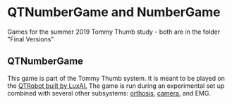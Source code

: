 # QTNumberGame and NumberGame
Games for the summer 2019 Tommy Thumb study - both are in the folder "Final Versions"

## QTNumberGame
This game is part of the Tommy Thumb system. It is meant to be played on the [QTRobot built by LuxAI.](http://wiki.ros.org/Robots/qtrobot) The game is run during an experimental set up combined with several other subsystems: [orthosis](https://github.com/jonreal/openWearable/tree/thumbsup), [camera](https://github.com/HeegerGao/USC), and EMG.

<br><br>
